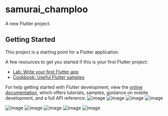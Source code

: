 # samurai_champloo

A new Flutter project.

## Getting Started

This project is a starting point for a Flutter application.

A few resources to get you started if this is your first Flutter project:

- [Lab: Write your first Flutter app](https://docs.flutter.dev/get-started/codelab)
- [Cookbook: Useful Flutter samples](https://docs.flutter.dev/cookbook)

For help getting started with Flutter development, view the
[online documentation](https://docs.flutter.dev/), which offers tutorials,
samples, guidance on mobile development, and a full API reference.
![image](https://github.com/WellJhoon/App-Samurai-Champloo/assets/75251753/147d82dd-dd4b-40d5-9789-ec44a7d41f07)
![image](https://github.com/WellJhoon/App-Samurai-Champloo/assets/75251753/0ea5502a-8392-4285-8e12-58eb88295844)
![image](https://github.com/WellJhoon/App-Samurai-Champloo/assets/75251753/23a68b36-cde0-4136-8478-bbe0eb458a29)
![image](https://github.com/WellJhoon/App-Samurai-Champloo/assets/75251753/a13cc13a-9f95-4d35-87f7-d8491400625a)

![image](https://github.com/WellJhoon/App-Samurai-Champloo/assets/75251753/e8d7df3e-0451-4d53-aa90-4dfb884c9c3c)
![image](https://github.com/WellJhoon/App-Samurai-Champloo/assets/75251753/f503cfe6-3931-4863-be5e-5a834223c155)
![image](https://github.com/WellJhoon/App-Samurai-Champloo/assets/75251753/8068885f-432f-4aee-9088-8b91d207e755)
![image](https://github.com/WellJhoon/App-Samurai-Champloo/assets/75251753/4e0dfff3-54e8-4fc8-b875-57a1cab0b8de)
![image](https://github.com/WellJhoon/App-Samurai-Champloo/assets/75251753/c21c7573-20bf-4541-b280-2dc9b1eda7e8)




